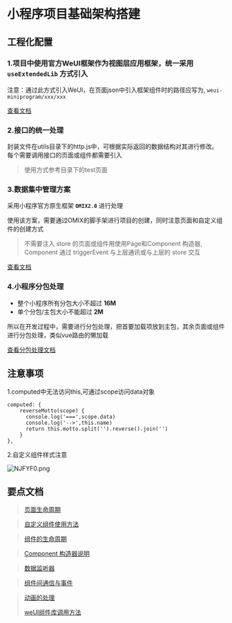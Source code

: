 # 小程序项目基础架构搭建

## 工程化配置

### 1.项目中使用官方WeUI框架作为视图层应用框架，统一采用 `useExtendedLib` 方式引入 

注意：通过此方式引入WeUI，在页面json中引入框架组件时的路径应写为, `weui-miniprogram/xxx/xxx`

[查看文档](https://developers.weixin.qq.com/miniprogram/dev/extended/weui/quickstart.html)


### 2.接口的统一处理

封装文件在utils目录下的http.js中，可根据实际返回的数据结构对其进行修改。
每个需要调用接口的页面或组件都需要引入

> 使用方式参考目录下的test页面


### 3.数据集中管理方案

采用小程序官方原生框架 **`OMIX2.0`** 进行处理

使用该方案，需要通过OMIX的脚手架进行项目的创建，同时注意页面和自定义组件的创建方式
> 不需要注入 store 的页面或组件用使用Page和Component 构造器, Component 通过 triggerEvent 与上层通讯或与上层的 store 交互

[查看文档](https://github.com/Tencent/omi/tree/master/packages/omix)


### 4.小程序分包处理

- 整个小程序所有分包大小不超过 **16M**
- 单个分包/主包大小不能超过 **2M**

所以在开发过程中，需要进行分包处理，把首要加载项放到主包，其余页面或组件进行分包处理，类似vue路由的懒加载

[查看分包处理文档](https://developers.weixin.qq.com/miniprogram/dev/framework/subpackages.html)




## 注意事项
1.computed中无法访问this,可通过scope访问data对象

    computed: {
    	reverseMotto(scope) {
    	  console.log('===',scope.data)
    	  console.log('-->',this.name)
    	  return this.motto.split('').reverse().join('')
    	}
    },

2.自定义组件样式注意

![NJFYF0.png](https://s1.ax1x.com/2020/06/22/NJFYF0.png)


## 要点文档
> [页面生命周期](https://developers.weixin.qq.com/miniprogram/dev/reference/api/Page.html)

> [自定义组件使用方法](https://developers.weixin.qq.com/miniprogram/dev/framework/custom-component/)

> [组件的生命周期](https://developers.weixin.qq.com/miniprogram/dev/framework/custom-component/lifetimes.html)

> [Component 构造器说明](https://developers.weixin.qq.com/miniprogram/dev/framework/custom-component/component.html)

> [数据监听器](https://developers.weixin.qq.com/miniprogram/dev/framework/custom-component/observer.html)

> [组件间通信与事件](https://developers.weixin.qq.com/miniprogram/dev/framework/custom-component/events.html)

> [动画的处理](https://developers.weixin.qq.com/miniprogram/dev/framework/view/animation.html)
> 
> [weUI组件库调用方法](https://github.com/wechat-miniprogram/weui-miniprogram/tree/master/tools/demo/example)
